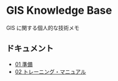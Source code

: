 # GIS Knowledge Base

GIS に関する個人的な技術メモ

## ドキュメント

- [01 準備](01-preparation.md)
- [02 トレーニング・マニュアル](02-training-manual.md)
